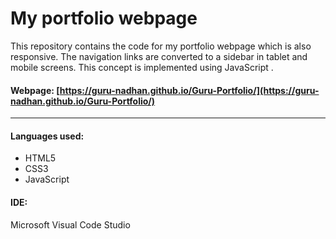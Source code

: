 # My portfolio webpage

This repository contains the code for my portfolio webpage which is also responsive. The navigation links are converted to a sidebar in tablet and mobile screens. This concept is implemented using JavaScript .


#### Webpage: [https://guru-nadhan.github.io/Guru-Portfolio/](https://guru-nadhan.github.io/Guru-Portfolio/)
-----
#### Languages used:
 - HTML5
 - CSS3
 - JavaScript
#### IDE: 
Microsoft Visual Code Studio
